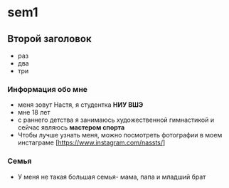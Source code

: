 # sem1
## Второй заголовок

* раз
* два
* три

### Информация обо мне
* меня зовут Настя, я студентка **НИУ ВШЭ**
* мне 18 лет
* c раннего детства я занимаюсь художественной гимнастикой и сейчас являюсь **мастером спорта**
* Чтобы лучше узнать меня, можно посмотреть фотографии в моем инстаграме [https://www.instagram.com/nassts/]
### Семья
* У меня не такая большая семья- мама, папа и младший брат
